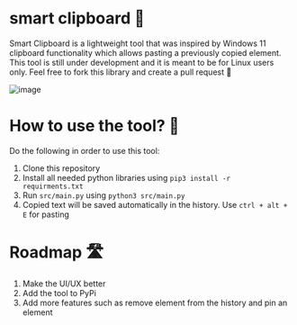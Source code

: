 # smart clipboard 📕
Smart Clipboard is a lightweight tool that was inspired by Windows 11 clipboard functionality which allows pasting a previously copied element. This tool is still under development and it is meant to be for Linux users only. Feel free to fork this library and create a pull request 🤗


![image](https://user-images.githubusercontent.com/63660298/188493071-d6d600d1-1e10-4e97-b5b3-e4365d97666c.png)


# How to use the tool? 🔨
Do the following in order to use this tool:
1. Clone this repository
2. Install all needed python libraries using `pip3 install -r requirments.txt`
3. Run `src/main.py` using `python3 src/main.py`
4. Copied text will be saved automatically in the history. Use `ctrl + alt + E` for pasting

# Roadmap 🛣
1. Make the UI/UX better
2. Add the tool to PyPi
3. Add more features such as remove element from the history and pin an element
